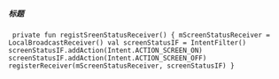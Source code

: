 ##### 标题
` private fun registSreenStatusReceiver() {
         mScreenStatusReceiver = LocalBroadcastReceiver()
         val screenStatusIF = IntentFilter()
         screenStatusIF.addAction(Intent.ACTION_SCREEN_ON)
         screenStatusIF.addAction(Intent.ACTION_SCREEN_OFF)
         registerReceiver(mScreenStatusReceiver, screenStatusIF)
     }`
